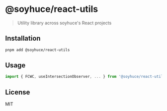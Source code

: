 # @soyhuce/react-utils

> Utility library across soyhuce's React projects

## Installation

```bash
pnpm add @soyhuce/react-utils
```

## Usage

```js
import { FCWC, useIntersectionObserver, ... } from '@soyhuce/react-utils'
```

## License
MIT
